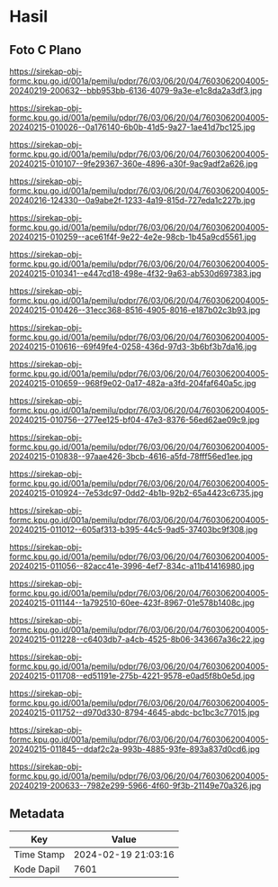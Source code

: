 # Hasil

## Foto C Plano

https://sirekap-obj-formc.kpu.go.id/001a/pemilu/pdpr/76/03/06/20/04/7603062004005-20240219-200632--bbb953bb-6136-4079-9a3e-e1c8da2a3df3.jpg

https://sirekap-obj-formc.kpu.go.id/001a/pemilu/pdpr/76/03/06/20/04/7603062004005-20240215-010026--0a176140-6b0b-41d5-9a27-1ae41d7bc125.jpg

https://sirekap-obj-formc.kpu.go.id/001a/pemilu/pdpr/76/03/06/20/04/7603062004005-20240215-010107--9fe29367-360e-4896-a30f-9ac9adf2a626.jpg

https://sirekap-obj-formc.kpu.go.id/001a/pemilu/pdpr/76/03/06/20/04/7603062004005-20240216-124330--0a9abe2f-1233-4a19-815d-727eda1c227b.jpg

https://sirekap-obj-formc.kpu.go.id/001a/pemilu/pdpr/76/03/06/20/04/7603062004005-20240215-010259--ace61f4f-9e22-4e2e-98cb-1b45a9cd5561.jpg

https://sirekap-obj-formc.kpu.go.id/001a/pemilu/pdpr/76/03/06/20/04/7603062004005-20240215-010341--e447cd18-498e-4f32-9a63-ab530d697383.jpg

https://sirekap-obj-formc.kpu.go.id/001a/pemilu/pdpr/76/03/06/20/04/7603062004005-20240215-010426--31ecc368-8516-4905-8016-e187b02c3b93.jpg

https://sirekap-obj-formc.kpu.go.id/001a/pemilu/pdpr/76/03/06/20/04/7603062004005-20240215-010616--69f49fe4-0258-436d-97d3-3b6bf3b7da16.jpg

https://sirekap-obj-formc.kpu.go.id/001a/pemilu/pdpr/76/03/06/20/04/7603062004005-20240215-010659--968f9e02-0a17-482a-a3fd-204faf640a5c.jpg

https://sirekap-obj-formc.kpu.go.id/001a/pemilu/pdpr/76/03/06/20/04/7603062004005-20240215-010756--277ee125-bf04-47e3-8376-56ed62ae09c9.jpg

https://sirekap-obj-formc.kpu.go.id/001a/pemilu/pdpr/76/03/06/20/04/7603062004005-20240215-010838--97aae426-3bcb-4616-a5fd-78fff56ed1ee.jpg

https://sirekap-obj-formc.kpu.go.id/001a/pemilu/pdpr/76/03/06/20/04/7603062004005-20240215-010924--7e53dc97-0dd2-4b1b-92b2-65a4423c6735.jpg

https://sirekap-obj-formc.kpu.go.id/001a/pemilu/pdpr/76/03/06/20/04/7603062004005-20240215-011012--605af313-b395-44c5-9ad5-37403bc9f308.jpg

https://sirekap-obj-formc.kpu.go.id/001a/pemilu/pdpr/76/03/06/20/04/7603062004005-20240215-011056--82acc41e-3996-4ef7-834c-a11b41416980.jpg

https://sirekap-obj-formc.kpu.go.id/001a/pemilu/pdpr/76/03/06/20/04/7603062004005-20240215-011144--1a792510-60ee-423f-8967-01e578b1408c.jpg

https://sirekap-obj-formc.kpu.go.id/001a/pemilu/pdpr/76/03/06/20/04/7603062004005-20240215-011228--c6403db7-a4cb-4525-8b06-343667a36c22.jpg

https://sirekap-obj-formc.kpu.go.id/001a/pemilu/pdpr/76/03/06/20/04/7603062004005-20240215-011708--ed51191e-275b-4221-9578-e0ad5f8b0e5d.jpg

https://sirekap-obj-formc.kpu.go.id/001a/pemilu/pdpr/76/03/06/20/04/7603062004005-20240215-011752--d970d330-8794-4645-abdc-bc1bc3c77015.jpg

https://sirekap-obj-formc.kpu.go.id/001a/pemilu/pdpr/76/03/06/20/04/7603062004005-20240215-011845--ddaf2c2a-993b-4885-93fe-893a837d0cd6.jpg

https://sirekap-obj-formc.kpu.go.id/001a/pemilu/pdpr/76/03/06/20/04/7603062004005-20240219-200633--7982e299-5966-4f60-9f3b-21149e70a326.jpg


## Metadata

| Key        | Value               |
| ---------- | ------------------- |
| Time Stamp | 2024-02-19 21:03:16 |
| Kode Dapil | 7601                |



